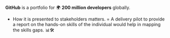 
**GitHub** is a portfolio for 🌍 **200 million developers** globally.
- How it is presented to stakeholders matters. 
= A delivery pilot to provide a report on the hands-on skills of the individual would help in mapping the skills gaps. 📊🛠️
